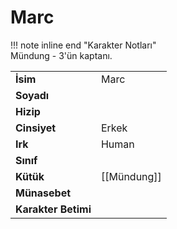 # Marc   
!!! note inline end "Karakter Notları"  
	Mündung - 3'ün kaptanı.     
  
|  |  |  
|---|---|  
| **İsim** | Marc |  
| **Soyadı** |  |  
| **Hizip** |  |  
| **Cinsiyet** | Erkek |  
| **Irk** | Human |  
| **Sınıf** |  |  
| **Kütük** | [[Mündung]] |  
| **Münasebet** |  |  
| **Karakter Betimi** |  |  
  
  
